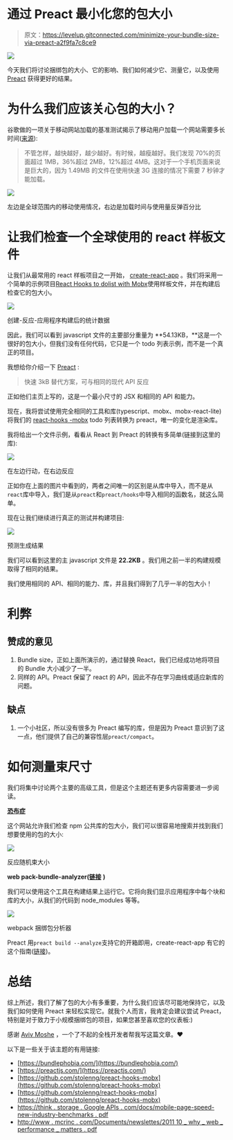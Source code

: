 # 通过 Preact 最小化您的包大小

> 原文：<https://levelup.gitconnected.com/minimize-your-bundle-size-via-preact-a2f9fa7c8ce9>

![](img/781927de1f6d96f5a5a7e0033e645e05.png)

今天我们将讨论捆绑包的大小、它的影响、我们如何减少它、测量它，以及使用 [Preact](https://preactjs.com/) 获得更好的结果。

# 为什么我们应该关心包的大小？

谷歌做的一项关于移动网站加载的基准测试揭示了移动用户加载一个网站需要多长时间([来源](https://think.storage.googleapis.com/docs/mobile-page-speed-new-industry-benchmarks.pdf)):

> 不管怎样，越快越好，越少越好。有时候，越瘦越好。我们发现 70%的页面超过 1MB，36%超过 2MB，12%超过 4MB。这对于一个手机页面来说是巨大的，因为 1.49MB 的文件在使用快速 3G 连接的情况下需要 7 秒钟才能加载。

![](img/4e575d8acda75ff479d0aa159e7a3165.png)

左边是全球范围内的移动使用情况，右边是加载时间与使用量反弹百分比

# 让我们检查一个全球使用的 react 样板文件

让我们从最常用的 react 样板项目之一开始， [create-react-app](https://github.com/facebook/create-react-app) 。我们将采用一个简单的示例项目[React Hooks to dolist with Mobx](/react-hooks-mobx-todolist-c138eb4f3d04)使用样板文件，并在构建后检查它的包大小。

![](img/a2ca6e3f679e6c37ba39a33631c050e2.png)

创建-反应-应用程序构建后的统计数据

因此，我们可以看到 javascript 文件的主要部分重量为 **54.13KB，**这是一个很好的包大小，但我们没有任何代码，它只是一个 todo 列表示例，而不是一个真正的项目。

我想给你介绍一下 [Preact](https://preactjs.com/) :

> 快速 3kB 替代方案，可与相同的现代 API 反应

正如他们主页上写的，这是一个最小尺寸的 JSX 和相同的 API 和能力。

现在，我将尝试使用完全相同的工具和库(typescript、mobx、mobx-react-lite)将我们的 [react-hooks -mobx](https://github.com/stolenng/react-hooks-mobx) todo 列表转换为 preact，唯一的变化是渲染库。

我将给出一个文件示例，看看从 React 到 Preact 的转换有多简单(链接到这里的库):

![](img/86d5e831fc10140534eac8305f02f6ff.png)

在左边行动，在右边反应

正如你在上面的图片中看到的，两者之间唯一的区别是从库中导入，而不是从`react`库中导入，我们是从`preact`和`preact/hooks`中导入相同的函数名，就这么简单。

现在让我们继续进行真正的测试并构建项目:

![](img/d7ac57bf5835bc96bd6f10dfc1ee87d3.png)

预测生成结果

我们可以看到这里的主 javascript 文件是 **22.2KB** 。我们用之前一半的构建规模取得了相同的结果。

我们使用相同的 API、相同的能力、库，并且我们得到了几乎一半的包大小！

# 利弊

## 赞成的意见

1.  Bundle size，正如上面所演示的，通过替换 React，我们已经成功地将项目的 Bundle 大小减少了一半。
2.  同样的 API。Preact 保留了 react 的 API，因此不存在学习曲线或适应新库的问题。

## **缺点**

1.  一个小社区，所以没有很多为 Preact 编写的库，但是因为 Preact 意识到了这一点，他们提供了自己的兼容性层`preact/compact`。

# 如何测量束尺寸

我们将集中讨论两个主要的高级工具，但是这个主题还有更多内容需要进一步阅读。

[**恐布症**](https://bundlephobia.com/)

这个网站允许我们检查 npm 公共库的包大小，我们可以很容易地搜索并找到我们想要使用的包的大小:

![](img/eee23d3f7f38e4584371bcc9068f158f.png)

反应随机束大小

**web pack-bundle-analyzer(**[**链接**](https://github.com/webpack-contrib/webpack-bundle-analyzer) **)**

我们可以使用这个工具在构建结果上运行它。它将向我们显示应用程序中每个块和库的大小，从我们的代码到 node_modules 等等。

![](img/15db2b739eae6dca6cd441e2ca9a5432.png)

webpack 捆绑包分析器

Preact 用`preact build --analyze`支持它的开箱即用，create-react-app 有它的这个指南([链接](https://create-react-app.dev/docs/analyzing-the-bundle-size/))。

# **总结**

综上所述，我们了解了包的大小有多重要，为什么我们应该尽可能地保持它，以及我们如何使用 Preact 来轻松实现它。就我个人而言，我肯定会建议尝试 Preact，特别是对于致力于小规模捆绑包的项目，如果您甚至喜欢您的仪表板:)

感谢 [Aviv Moshe](https://www.linkedin.com/in/avivmoshe/) ，一个了不起的全栈开发者帮我写这篇文章。❤

以下是一些关于该主题的有用链接:

*   [https://bundlephobia.com/](https://bundlephobia.com/)
*   [https://preactjs.com/](https://preactjs.com/)
*   [https://github.com/stolenng/preact-hooks-mobx](https://github.com/stolenng/preact-hooks-mobx)
*   [https://github.com/stolenng/react-hooks-mobx](https://github.com/stolenng/preact-hooks-mobx)
*   [https://think . storage . Google APIs . com/docs/mobile-page-speed-new-industry-benchmarks . pdf](https://think.storage.googleapis.com/docs/mobile-page-speed-new-industry-benchmarks.pdf)
*   [http://www . mcrinc . com/Documents/newslettes/2011 10 _ why _ web _ performance _ matters . pdf](http://www.mcrinc.com/Documents/Newsletters/201110_why_web_performance_matters.pdf)